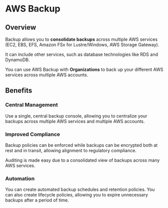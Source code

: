 # AWS Backup

## Overview

Backup allows you to **consolidate backups** across multiple AWS services (EC2, EBS, EFS, Amazon FSx for Lustre/Windows, AWS Storage Gateway).

It can include other services, such as database technologies like RDS and DynamoDB.

You can use AWS Backup with **Organizations** to back up your different AWS services across multiple AWS accounts.


## Benefits

### Central Management

Use a single, central backup console, allowing you to centralize your backups across multiple AWS services and multiple AWS accounts.

### Improved Compliance

Backup policies can be enforced while backups can be encrypted both at rest and in transit, allowing alignment to regulatory compliance.

Auditing is made easy due to a consolidated view of backups across many AWS services.

### Automation

You can create automated backup schedules and retention policies. You can also create lifecycle policies, allowing you to expire unnecessary backups after a period of time.

